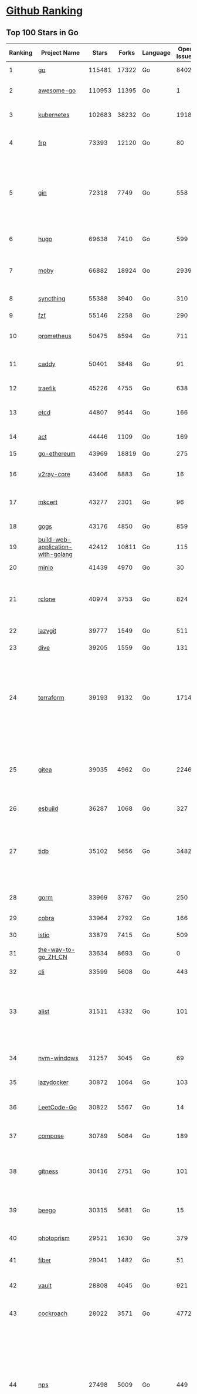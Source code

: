 [Github Ranking](../README.md)
==========

## Top 100 Stars in Go

| Ranking | Project Name | Stars | Forks | Language | Open Issues | Description | Last Commit |
| ------- | ------------ | ----- | ----- | -------- | ----------- | ----------- | ----------- |
| 1 | [go](https://github.com/golang/go) | 115481 | 17322 | Go | 8402 | The Go programming language | 2023-11-03T09:15:33Z |
| 2 | [awesome-go](https://github.com/avelino/awesome-go) | 110953 | 11395 | Go | 1 | A curated list of awesome Go frameworks, libraries and software | 2023-10-31T04:25:47Z |
| 3 | [kubernetes](https://github.com/kubernetes/kubernetes) | 102683 | 38232 | Go | 1918 | Production-Grade Container Scheduling and Management | 2023-11-03T09:47:02Z |
| 4 | [frp](https://github.com/fatedier/frp) | 73393 | 12120 | Go | 80 | A fast reverse proxy to help you expose a local server behind a NAT or firewall to the internet. | 2023-11-03T09:46:52Z |
| 5 | [gin](https://github.com/gin-gonic/gin) | 72318 | 7749 | Go | 558 | Gin is a HTTP web framework written in Go (Golang). It features a Martini-like API with much better performance -- up to 40 times faster. If you need smashing performance, get yourself some Gin. | 2023-11-01T08:52:18Z |
| 6 | [hugo](https://github.com/gohugoio/hugo) | 69638 | 7410 | Go | 599 | The world’s fastest framework for building websites. | 2023-11-03T08:38:30Z |
| 7 | [moby](https://github.com/moby/moby) | 66882 | 18924 | Go | 2939 | The Moby Project - a collaborative project for the container ecosystem to assemble container-based systems | 2023-11-03T09:19:50Z |
| 8 | [syncthing](https://github.com/syncthing/syncthing) | 55388 | 3940 | Go | 310 | Open Source Continuous File Synchronization | 2023-10-31T01:24:07Z |
| 9 | [fzf](https://github.com/junegunn/fzf) | 55146 | 2258 | Go | 290 | :cherry_blossom: A command-line fuzzy finder | 2023-11-02T15:10:33Z |
| 10 | [prometheus](https://github.com/prometheus/prometheus) | 50475 | 8594 | Go | 711 | The Prometheus monitoring system and time series database. | 2023-11-03T07:32:08Z |
| 11 | [caddy](https://github.com/caddyserver/caddy) | 50401 | 3848 | Go | 91 | Fast and extensible multi-platform HTTP/1-2-3 web server with automatic HTTPS | 2023-11-01T19:13:26Z |
| 12 | [traefik](https://github.com/traefik/traefik) | 45226 | 4755 | Go | 638 | The Cloud Native Application Proxy | 2023-11-03T01:27:17Z |
| 13 | [etcd](https://github.com/etcd-io/etcd) | 44807 | 9544 | Go | 166 | Distributed reliable key-value store for the most critical data of a distributed system | 2023-11-03T08:43:20Z |
| 14 | [act](https://github.com/nektos/act) | 44446 | 1109 | Go | 169 | Run your GitHub Actions locally 🚀 | 2023-11-02T16:58:40Z |
| 15 | [go-ethereum](https://github.com/ethereum/go-ethereum) | 43969 | 18819 | Go | 275 | Official Go implementation of the Ethereum protocol | 2023-11-03T09:40:46Z |
| 16 | [v2ray-core](https://github.com/v2ray/v2ray-core) | 43406 | 8883 | Go | 16 | A platform for building proxies to bypass network restrictions. | 2023-10-18T03:57:30Z |
| 17 | [mkcert](https://github.com/FiloSottile/mkcert) | 43277 | 2301 | Go | 96 | A simple zero-config tool to make locally trusted development certificates with any names you'd like. | 2023-10-09T10:59:23Z |
| 18 | [gogs](https://github.com/gogs/gogs) | 43176 | 4850 | Go | 859 | Gogs is a painless self-hosted Git service | 2023-11-03T02:05:30Z |
| 19 | [build-web-application-with-golang](https://github.com/astaxie/build-web-application-with-golang) | 42412 | 10811 | Go | 115 | A golang ebook intro how to build a web with golang | 2023-09-26T05:49:16Z |
| 20 | [minio](https://github.com/minio/minio) | 41439 | 4970 | Go | 30 | High Performance Object Storage for AI | 2023-11-03T08:23:10Z |
| 21 | [rclone](https://github.com/rclone/rclone) | 40974 | 3753 | Go | 824 | "rsync for cloud storage" - Google Drive, S3, Dropbox, Backblaze B2, One Drive, Swift, Hubic, Wasabi, Google Cloud Storage, Yandex Files | 2023-11-03T09:02:33Z |
| 22 | [lazygit](https://github.com/jesseduffield/lazygit) | 39777 | 1549 | Go | 511 | simple terminal UI for git commands | 2023-10-30T13:20:56Z |
| 23 | [dive](https://github.com/wagoodman/dive) | 39205 | 1559 | Go | 131 | A tool for exploring each layer in a docker image | 2023-10-30T15:45:30Z |
| 24 | [terraform](https://github.com/hashicorp/terraform) | 39193 | 9132 | Go | 1714 | Terraform enables you to safely and predictably create, change, and improve infrastructure. It is a source-available tool that codifies APIs into declarative configuration files that can be shared amongst team members, treated as code, edited, reviewed, and versioned. | 2023-11-03T08:54:49Z |
| 25 | [gitea](https://github.com/go-gitea/gitea) | 39035 | 4962 | Go | 2246 | Git with a cup of tea! Painless self-hosted all-in-one software development service, including Git hosting, code review, team collaboration, package registry and CI/CD | 2023-11-03T08:29:30Z |
| 26 | [esbuild](https://github.com/evanw/esbuild) | 36287 | 1068 | Go | 327 | An extremely fast bundler for the web | 2023-10-18T05:35:27Z |
| 27 | [tidb](https://github.com/pingcap/tidb) | 35102 | 5656 | Go | 3482 | TiDB is an open-source, cloud-native, distributed, MySQL-Compatible database for elastic scale and real-time analytics. Try AI-powered Chat2Query free at : https://tidbcloud.com/free-trial | 2023-11-03T09:59:44Z |
| 28 | [gorm](https://github.com/go-gorm/gorm) | 33969 | 3767 | Go | 250 | The fantastic ORM library for Golang, aims to be developer friendly | 2023-10-30T09:15:50Z |
| 29 | [cobra](https://github.com/spf13/cobra) | 33964 | 2792 | Go | 166 | A Commander for modern Go CLI interactions | 2023-11-02T16:43:54Z |
| 30 | [istio](https://github.com/istio/istio) | 33879 | 7415 | Go | 509 | Connect, secure, control, and observe services. | 2023-11-03T09:49:43Z |
| 31 | [the-way-to-go_ZH_CN](https://github.com/unknwon/the-way-to-go_ZH_CN) | 33634 | 8693 | Go | 0 | 《The Way to Go》中文译本，中文正式名《Go 入门指南》 | 2023-08-12T01:54:36Z |
| 32 | [cli](https://github.com/cli/cli) | 33599 | 5608 | Go | 443 | GitHub’s official command line tool | 2023-11-03T00:21:46Z |
| 33 | [alist](https://github.com/alist-org/alist) | 31511 | 4332 | Go | 101 | 🗂️A file list/WebDAV program that supports multiple storages, powered by Gin and Solidjs. / 一个支持多存储的文件列表/WebDAV程序，使用 Gin 和 Solidjs。 | 2023-11-01T14:56:58Z |
| 34 | [nvm-windows](https://github.com/coreybutler/nvm-windows) | 31257 | 3045 | Go | 69 | A node.js version management utility for Windows. Ironically written in Go. | 2023-10-31T12:07:58Z |
| 35 | [lazydocker](https://github.com/jesseduffield/lazydocker) | 30872 | 1064 | Go | 103 | The lazier way to manage everything docker | 2023-10-30T15:37:55Z |
| 36 | [LeetCode-Go](https://github.com/halfrost/LeetCode-Go) | 30822 | 5567 | Go | 14 | ✅ Solutions to LeetCode by Go, 100% test coverage, runtime beats 100% / LeetCode 题解 | 2023-10-11T23:26:58Z |
| 37 | [compose](https://github.com/docker/compose) | 30789 | 5064 | Go | 189 | Define and run multi-container applications with Docker | 2023-11-02T18:15:10Z |
| 38 | [gitness](https://github.com/harness/gitness) | 30416 | 2751 | Go | 101 | Gitness is an Open Source developer platform with Source Control management, Continuous Integration and Continuous Delivery. | 2023-11-03T06:41:21Z |
| 39 | [beego](https://github.com/beego/beego) | 30315 | 5681 | Go | 15 | beego is an open-source, high-performance web framework for the Go programming language. | 2023-10-27T13:59:35Z |
| 40 | [photoprism](https://github.com/photoprism/photoprism) | 29521 | 1630 | Go | 379 | AI-Powered Photos App for the Decentralized Web 🌈💎✨ | 2023-11-02T14:09:29Z |
| 41 | [fiber](https://github.com/gofiber/fiber) | 29041 | 1482 | Go | 51 | ⚡️ Express inspired web framework written in Go | 2023-11-01T20:42:57Z |
| 42 | [vault](https://github.com/hashicorp/vault) | 28808 | 4045 | Go | 921 | A tool for secrets management, encryption as a service, and privileged access management | 2023-11-03T06:52:53Z |
| 43 | [cockroach](https://github.com/cockroachdb/cockroach) | 28022 | 3571 | Go | 4772 | CockroachDB - the open source, cloud-native distributed SQL database. | 2023-11-03T09:47:04Z |
| 44 | [nps](https://github.com/ehang-io/nps) | 27498 | 5009 | Go | 449 | 一款轻量级、高性能、功能强大的内网穿透代理服务器。支持tcp、udp、socks5、http等几乎所有流量转发，可用来访问内网网站、本地支付接口调试、ssh访问、远程桌面，内网dns解析、内网socks5代理等等……，并带有功能强大的web管理端。a lightweight, high-performance, powerful intranet penetration proxy server, with a powerful web management terminal. | 2023-09-25T03:11:16Z |
| 45 | [minikube](https://github.com/kubernetes/minikube) | 27465 | 4773 | Go | 894 | Run Kubernetes locally | 2023-11-03T07:59:49Z |
| 46 | [consul](https://github.com/hashicorp/consul) | 27250 | 4420 | Go | 1101 | Consul is a distributed, highly available, and data center aware solution to connect and configure applications across dynamic, distributed infrastructure. | 2023-11-03T09:42:26Z |
| 47 | [portainer](https://github.com/portainer/portainer) | 26970 | 2269 | Go | 338 | Making Docker and Kubernetes management easy. | 2023-11-03T00:52:28Z |
| 48 | [echo](https://github.com/labstack/echo) | 26958 | 2226 | Go | 52 | High performance, minimalist Go web framework | 2023-10-27T14:14:38Z |
| 49 | [pocketbase](https://github.com/pocketbase/pocketbase) | 26624 | 1119 | Go | 37 | Open Source realtime backend in 1 file | 2023-11-03T07:56:55Z |
| 50 | [go-zero](https://github.com/zeromicro/go-zero) | 26213 | 3698 | Go | 325 | A cloud-native Go microservices framework with cli tool for productivity. | 2023-11-03T08:02:14Z |
| 51 | [kit](https://github.com/go-kit/kit) | 25583 | 2472 | Go | 35 | A standard library for microservices. | 2023-09-14T08:38:47Z |
| 52 | [helm](https://github.com/helm/helm) | 25159 | 6899 | Go | 276 | The Kubernetes Package Manager | 2023-10-31T10:18:54Z |
| 53 | [croc](https://github.com/schollz/croc) | 24933 | 1020 | Go | 119 | Easily and securely send things from one computer to another :crocodile: :package: | 2023-11-03T05:50:51Z |
| 54 | [k3s](https://github.com/k3s-io/k3s) | 24854 | 2144 | Go | 117 | Lightweight Kubernetes | 2023-11-03T06:54:52Z |
| 55 | [iris](https://github.com/kataras/iris) | 24436 | 2493 | Go | 95 | The fastest HTTP/2 Go Web Framework. New, modern and easy to learn. Fast development with Code you control. Unbeatable cost-performance ratio :rocket: | 2023-11-03T04:46:12Z |
| 56 | [v2ray-core](https://github.com/v2fly/v2ray-core) | 24412 | 3965 | Go | 34 | A platform for building proxies to bypass network restrictions. | 2023-11-01T12:58:11Z |
| 57 | [viper](https://github.com/spf13/viper) | 24399 | 2002 | Go | 380 | Go configuration with fangs | 2023-10-31T23:12:58Z |
| 58 | [nsq](https://github.com/nsqio/nsq) | 23858 | 2897 | Go | 50 | A realtime distributed messaging platform | 2023-10-30T03:35:55Z |
| 59 | [milvus](https://github.com/milvus-io/milvus) | 23797 | 2582 | Go | 444 | A cloud-native vector database, storage for next generation AI applications | 2023-11-03T09:50:43Z |
| 60 | [faas](https://github.com/openfaas/faas) | 23638 | 1882 | Go | 27 | OpenFaaS - Serverless Functions Made Simple | 2023-11-02T15:54:25Z |
| 61 | [logrus](https://github.com/sirupsen/logrus) | 23388 | 2303 | Go | 2 | Structured, pluggable logging for Go. | 2023-10-23T12:38:24Z |
| 62 | [Wox](https://github.com/Wox-launcher/Wox) | 23332 | 2374 | Go | 341 | A cross-platform launcher that simply works | 2023-11-03T06:26:39Z |
| 63 | [ngrok](https://github.com/inconshreveable/ngrok) | 23300 | 4335 | Go | 231 | Introspected tunnels to localhost | 2023-09-27T10:24:46Z |
| 64 | [docker_practice](https://github.com/yeasy/docker_practice) | 23057 | 5612 | Go | 5 | Learn and understand Docker&Container technologies, with real DevOps practice! | 2023-10-25T21:40:38Z |
| 65 | [go-patterns](https://github.com/tmrts/go-patterns) | 23037 | 2140 | Go | 17 | Curated list of Go design patterns, recipes and idioms | 2023-10-01T05:09:32Z |
| 66 | [micro](https://github.com/zyedidia/micro) | 22920 | 1160 | Go | 729 | A modern and intuitive terminal-based text editor | 2023-11-03T00:56:30Z |
| 67 | [k9s](https://github.com/derailed/k9s) | 22671 | 1450 | Go | 444 | 🐶 Kubernetes CLI To Manage Your Clusters In Style! | 2023-10-31T22:52:00Z |
| 68 | [hub](https://github.com/mislav/hub) | 22558 | 2417 | Go | 238 | A command-line tool that makes git easier to use with GitHub. | 2023-10-24T04:31:06Z |
| 69 | [dapr](https://github.com/dapr/dapr) | 22512 | 1764 | Go | 380 | Dapr is a portable, event-driven, runtime for building distributed applications across cloud and edge. | 2023-11-03T09:53:36Z |
| 70 | [lux](https://github.com/iawia002/lux) | 22392 | 2595 | Go | 455 | 👾 Fast and simple video download library and CLI tool written in Go | 2023-10-23T01:30:41Z |
| 71 | [vegeta](https://github.com/tsenart/vegeta) | 22061 | 1356 | Go | 57 | HTTP load testing tool and library. It's over 9000! | 2023-10-17T15:02:17Z |
| 72 | [k6](https://github.com/grafana/k6) | 21876 | 1150 | Go | 409 | A modern load testing tool, using Go and JavaScript - https://k6.io | 2023-11-03T09:41:34Z |
| 73 | [fyne](https://github.com/fyne-io/fyne) | 21719 | 1260 | Go | 572 | Cross platform GUI toolkit in Go inspired by Material Design | 2023-11-03T08:26:58Z |
| 74 | [rancher](https://github.com/rancher/rancher) | 21712 | 2907 | Go | 2557 | Complete container management platform | 2023-11-03T04:37:50Z |
| 75 | [kratos](https://github.com/go-kratos/kratos) | 21628 | 3940 | Go | 99 | Your ultimate Go microservices framework for the cloud-native era. | 2023-11-03T06:29:56Z |
| 76 | [restic](https://github.com/restic/restic) | 21520 | 1380 | Go | 404 | Fast, secure, efficient backup program | 2023-11-02T21:02:15Z |
| 77 | [filebrowser](https://github.com/filebrowser/filebrowser) | 21290 | 2520 | Go | 50 | 📂 Web File Browser | 2023-11-02T21:49:20Z |
| 78 | [delve](https://github.com/go-delve/delve) | 21227 | 2125 | Go | 97 | Delve is a debugger for the Go programming language. | 2023-11-03T09:00:49Z |
| 79 | [harbor](https://github.com/goharbor/harbor) | 21129 | 4471 | Go | 560 | An open source trusted cloud native registry project that stores, signs, and scans content. | 2023-11-03T07:19:00Z |
| 80 | [colly](https://github.com/gocolly/colly) | 21035 | 1665 | Go | 141 | Elegant Scraper and Crawler Framework for Golang | 2023-10-28T22:23:27Z |
| 81 | [go-micro](https://github.com/go-micro/go-micro) | 20939 | 2348 | Go | 82 | A Go microservices framework | 2023-10-30T15:37:14Z |
| 82 | [cli](https://github.com/urfave/cli) | 20901 | 1697 | Go | 42 | A simple, fast, and fun package for building command line apps in Go | 2023-10-11T00:53:00Z |
| 83 | [testify](https://github.com/stretchr/testify) | 20858 | 1520 | Go | 263 | A toolkit with common assertions and mocks that plays nicely with the standard library | 2023-11-02T00:57:25Z |
| 84 | [loki](https://github.com/grafana/loki) | 20457 | 3007 | Go | 1098 | Like Prometheus, but for logs. | 2023-11-03T09:44:11Z |
| 85 | [bubbletea](https://github.com/charmbracelet/bubbletea) | 20424 | 631 | Go | 50 | A powerful little TUI framework 🏗 | 2023-11-02T18:35:52Z |
| 86 | [learn-go-with-tests](https://github.com/quii/learn-go-with-tests) | 20416 | 2694 | Go | 37 | Learn Go with test-driven development | 2023-10-28T17:32:58Z |
| 87 | [fasthttp](https://github.com/valyala/fasthttp) | 20312 | 1689 | Go | 72 | Fast HTTP package for Go. Tuned for high performance. Zero memory allocations in hot paths. Up to 10x faster than net/http | 2023-11-02T14:56:50Z |
| 88 | [websocket](https://github.com/gorilla/websocket) | 20073 | 3435 | Go | 32 | Package gorilla/websocket is a fast, well-tested and widely used WebSocket implementation for Go. | 2023-10-18T12:27:43Z |
| 89 | [memos](https://github.com/usememos/memos) | 20047 | 1456 | Go | 194 | A privacy-first, lightweight note-taking service. Easily capture and share your great thoughts. | 2023-11-02T21:16:56Z |
| 90 | [zap](https://github.com/uber-go/zap) | 19949 | 1427 | Go | 99 | Blazing fast, structured, leveled logging in Go. | 2023-10-31T22:24:55Z |
| 91 | [dgraph](https://github.com/dgraph-io/dgraph) | 19714 | 1498 | Go | 211 | The high-performance database for modern applications | 2023-10-30T15:46:32Z |
| 92 | [podman](https://github.com/containers/podman) | 19575 | 2094 | Go | 437 | Podman: A tool for managing OCI containers and pods. | 2023-11-03T09:58:36Z |
| 93 | [mux](https://github.com/gorilla/mux) | 19385 | 1819 | Go | 10 | Package gorilla/mux is a powerful HTTP router and URL matcher for building Go web servers with 🦍 | 2023-10-31T14:26:17Z |
| 94 | [Cloudreve](https://github.com/cloudreve/Cloudreve) | 19255 | 3180 | Go | 191 | 🌩支持多家云存储的云盘系统 (Self-hosted file management and sharing system, supports multiple storage providers) | 2023-10-07T12:15:37Z |
| 95 | [trivy](https://github.com/aquasecurity/trivy) | 19177 | 1947 | Go | 161 | Find vulnerabilities, misconfigurations, secrets, SBOM in containers, Kubernetes, code repositories, clouds and more | 2023-11-03T04:20:51Z |
| 96 | [AdGuardHome](https://github.com/AdguardTeam/AdGuardHome) | 19091 | 1548 | Go | 904 | Network-wide ads & trackers blocking DNS server | 2023-11-02T16:24:29Z |
| 97 | [grpc-go](https://github.com/grpc/grpc-go) | 19036 | 4169 | Go | 112 | The Go language implementation of gRPC. HTTP/2 based RPC | 2023-11-03T03:26:56Z |
| 98 | [wails](https://github.com/wailsapp/wails) | 18721 | 935 | Go | 178 | Create beautiful applications using Go | 2023-11-03T04:41:39Z |
| 99 | [gin-vue-admin](https://github.com/flipped-aurora/gin-vue-admin) | 18632 | 5625 | Go | 32 | 基于vite+vue3+gin搭建的开发基础平台（支持TS,JS混用），集成jwt鉴权，权限管理，动态路由，显隐可控组件，分页封装，多点登录拦截，资源权限，上传下载，代码生成器，表单生成器,chatGPT自动查表等开发必备功能。 | 2023-10-31T09:52:38Z |
| 100 | [jaeger](https://github.com/jaegertracing/jaeger) | 18566 | 2278 | Go | 333 | CNCF Jaeger, a Distributed Tracing Platform | 2023-11-03T00:16:17Z |

